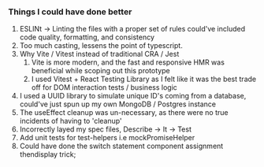 ### Things I could have done better
1.  ESLINt -> Linting the files with a proper set of rules could've included code quality, formatting, and consistency
2.  Too much casting, lessens the point of typescript.
3.  Why Vite / Vitest instead of traditional CRA / Jest
    1.  Vite is more modern, and the fast and responsive HMR was beneficial while scoping out this prototype
    2.  I used Vitest + React Testing Library as I felt like it was the best trade off for DOM interaction tests / business logic
4.  I used a UUID library to simulate unique ID's coming from a database, could've just spun up my own MongoDB / Postgres instance
5.  The useEffect cleanup was un-necessary, as there were no true incidents of having to 'cleanup'
6.  Incorrectly layed my spec files, Describe -> It -> Test
7. Add unit tests for test-helpers i.e mockPromiseHelper
8. Could have done the switch statement component assignment thendisplay trick;

